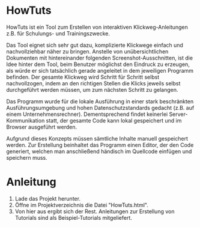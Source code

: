 # HowTuts
HowTuts ist ein Tool zum Erstellen von interaktiven Klickweg-Anleitungen z.B. für Schulungs- und Trainingszwecke.

Das Tool eignet sich sehr gut dazu, komplizierte Klickwege einfach und nachvollziehbar näher zu bringen. Anstelle von unübersichtlichen Dokumenten mit hintereinander folgenden Screenshot-Ausschnitten, ist die Idee hinter dem Tool, beim Benutzer möglichst den Eindruck zu erzeugen, als würde er sich tatsächlich gerade angeleitet in dem jeweiligen Programm befinden. Der gesamte Klickweg wird Schritt für Schritt selbst nachvollzogen, indem an den richtigen Stellen die Klicks jeweils selbst durchgeführt werden müssen, um zum nächsten Schritt zu gelangen. 

Das Programm wurde für die lokale Ausführung in einer stark beschränkten Ausführungsumgebung und hohen Datenschutzstandards gedacht (z.B. auf einem Unternehmensrechner). Dementsprechend findet keinerlei Server-Kommunikation statt, der gesamte Code kann lokal gespeichert und im Browser ausgeführt werden. 

Aufgrund dieses Konzepts müssen sämtliche Inhalte manuell gespeichert werden. Zur Erstellung beinhaltet das Programm einen Editor, der den Code generiert, welchen man anschließend händisch im Quellcode einfügen und speichern muss. 

# Anleitung
1. Lade das Projekt herunter.
2. Öffne im Projektverzeichnis die Datei "HowTuts.html".
3. Von hier aus ergibt sich der Rest. Anleitungen zur Erstellung von Tutorials sind als Beispiel-Tutorials mitgeliefert. 
